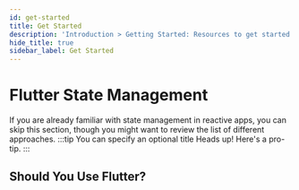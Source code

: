 ```yaml
---
id: get-started
title: Get Started
description: 'Introduction > Getting Started: Resources to get started learning and using Redux'
hide_title: true
sidebar_label: Get Started
---
```


# Flutter State Management

If you are already familiar with state management in reactive apps, you can skip this section, though you might want to review the list of different approaches.
:::tip You can specify an optional title
Heads up! Here's a pro-tip.
:::

## Should You Use Flutter?


